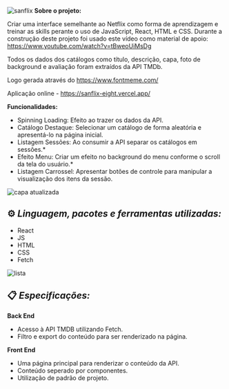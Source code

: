 ![sanflix](https://github.com/Grazan/sanflix/assets/90648893/75167053-36cd-42bd-aa30-0481ad0e8018)
**Sobre o projeto:**

Criar uma interface semelhante ao Netflix como forma de aprendizagem e treinar as skills perante o uso de JavaScript, React, HTML e CSS. Durante a construção deste projeto foi usado este vídeo como material de apoio: https://www.youtube.com/watch?v=tBweoUiMsDg

Todos os dados dos catálogos como título, descrição, capa, foto de background e avaliação foram extraídos da API TMDb.

Logo gerada através do https://www.fontmeme.com/

Aplicação online - https://sanflix-eight.vercel.app/

**Funcionalidades:**

 - Spinning Loading: Efeito ao trazer os dados da API.
 - Catálogo Destaque: Selecionar um catálogo de forma aleatória e apresentá-lo na página inicial.
 - Listagem Sessões: Ao consumir a API separar os catálogos em sessões.*
 - Efeito Menu: Criar um efeito no background do menu conforme o scroll da tela do usuário.*
 - Listagem Carrossel: Apresentar botões de controle para manipular a visualização dos itens da sessão.

![capa atualizada](https://github.com/Grazan/sanflix/assets/90648893/0b637008-805d-4341-90e4-bf867fdc60e1)

## ⚙️ *Linguagem, pacotes e ferramentas utilizadas:* ##

- React
- JS
- HTML
- CSS
- Fetch

![lista](https://github.com/Grazan/sanflix/assets/90648893/7c904295-982e-4503-8fe3-d7d01bdbd405)


## 📋 *Especificações:*

**Back End**

- Acesso à API TMDB utilizando Fetch.
- Filtro e export do conteúdo para ser renderizado na página.

**Front End**

- Uma página principal para renderizar o conteúdo da API.
- Conteúdo seperado por componentes. 
- Utilização de padrão de projeto.
